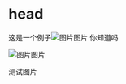 # head

这是一个例子![图片图片](./img/2019dong_33c09d45f5e85ae961a3852d8769f124.gif) 你知道吗

![图片图片](./img/2019dong.gif)

测试图片
